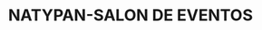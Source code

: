 ---
title: "NATYPAN-SALON DE EVENTOS"
url: /sutamarchan/natypan-salon-de-eventos/
shop: Bäckerei
---
